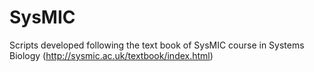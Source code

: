 # SysMIC
Scripts developed following the text book of SysMIC course in Systems Biology (http://sysmic.ac.uk/textbook/index.html)
